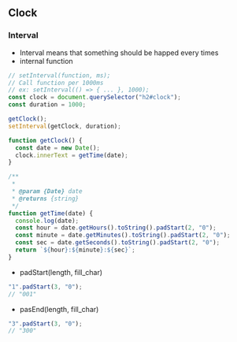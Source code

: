 ## Clock
### Interval
- Interval means that something should be happed every times
- internal function
```js
// setInterval(function, ms);
// Call function per 1000ms
// ex: setInterval(() => { ... }, 1000);
const clock = document.querySelector("h2#clock");
const duration = 1000;

getClock();
setInterval(getClock, duration);

function getClock() {
  const date = new Date();
  clock.innerText = getTime(date);
}

/**
 *
 * @param {Date} date
 * @returns {string}
 */
function getTime(date) {
  console.log(date);
  const hour = date.getHours().toString().padStart(2, "0");
  const minute = date.getMinutes().toString().padStart(2, "0");
  const sec = date.getSeconds().toString().padStart(2, "0");
  return `${hour}:${minute}:${sec}`;
}
```
- padStart(length, fill_char)
```js
"1".padStart(3, "0");
// "001"
```
- pasEnd(length, fill_char)
```js
"3".padStart(3, "0");
// "300"
```